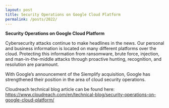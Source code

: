 ```yaml
---
layout: post
title: Security Operations on Google Cloud Platform
permalink: /posts/2022/
---
```


**Security Operations on Google Cloud Platform**

Cybersecurity attacks continue to make headlines in the news.  Our personal and business information is located on many different platforms over the cloud.  Protecting this information from ransomware, brute force, injection, and man-in-the-middle attacks through proactive hunting, recognition, and resolution are paramount.  

With Google’s announcement of the Siemplify acquisition, Google has strengthened their position in the area of cloud security operations. 

Cloudreach technical blog article can be found here: https://www.cloudreach.com/en/technical-blog/security-operations-on-google-cloud-platform/



